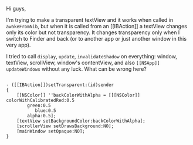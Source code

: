 

Hi guys,

I'm trying to make a transparent textView and it works when called in <code>awakeFromNib</code>, but when it is called from an [[IBAction]] a textView changes only its color but not transparency. It changes transparency only when I switch to Finder and back (or to another app or just another window in this very app).

I tried to call <code>display</code>, <code>update</code>, <code>invalidateShadow</code> on everything: window, textView, scrollView, window's contentView, and also <code>[[NSApp]] updateWindows</code> without any luck. What can be wrong here?

<code>
- ([[IBAction]])setTransparent:(id)sender
{
	[[NSColor]] ''backColorWithAlpha = [[[NSColor]] colorWithCalibratedRed:0.5
		green:0.5
	       blue:0.5
		alpha:0.5];
	[textView setBackgroundColor:backColorWithAlpha];
	[scrollerView setDrawsBackground:NO];
	[mainWindow setOpaque:NO];
}
</code>